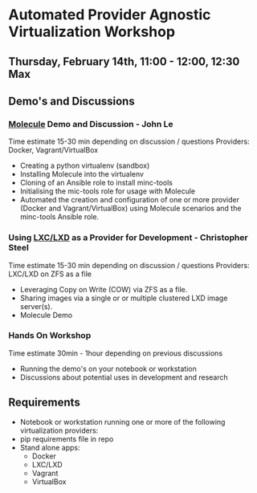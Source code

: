 # Automated Provider Agnostic Virtualization Workshop

## Thursday, February 14th, 11:00 - 12:00, 12:30 Max

## Demo's and Discussions

### [Molecule](https://molecule.readthedocs.io/en/latest/) Demo and Discussion - John Le

Time estimate 15-30 min depending on discussion / questions
Providers: Docker, Vagrant/VirtualBox

* Creating a python virtualenv (sandbox)
* Installing Molecule into the virtualenv
* Cloning of an Ansible role to install minc-tools
* Initialising the mic-tools role for usage with Molecule 
* Automated the creation and configuration of one or more provider (Docker and Vagrant/VirtualBox) using Molecule scenarios and the minc-tools Ansible role.

### Using [LXC/LXD](https://linuxcontainers.org/lxd/introduction/) as a Provider for Development - Christopher Steel

Time estimate 15-30 min depending on discussion / questions
Providers: LXC/LXD on ZFS as a file

* Leveraging Copy on Write (COW) via ZFS as a file.
* Sharing images via a single or or multiple clustered LXD image server(s).
* Molecule Demo

### Hands On Workshop

Time estimate 30min - 1hour depending on previous discussions

* Running the demo's on your notebook or workstation
* Discussions about  potential uses in development and research

## Requirements

* Notebook or workstation running one or more of the following virtualization providers:
* pip requirements file in repo
* Stand alone apps:
  * Docker
  * LXC/LXD
  * Vagrant
  * VirtualBox

